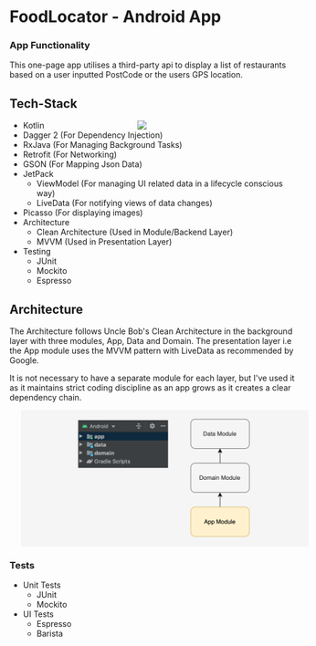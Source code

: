 # FoodLocator - Android App

### App Functionality
This one-page app utilises a third-party api to display a list of restaurants based on a user inputted PostCode or the users GPS location.

## Tech-Stack
<img src="https://media.giphy.com/media/MbG90zAlZmTSLvZF0A/giphy.gif" width="260" align="right" hspace="20">

* Kotlin
* Dagger 2 (For Dependency Injection)
* RxJava (For Managing Background Tasks)
* Retrofit (For Networking)
* GSON (For Mapping Json Data)
* JetPack
  * ViewModel (For managing UI related data in a lifecycle conscious way)
  * LiveData (For notifying views of data changes)
* Picasso (For displaying images)
* Architecture
  * Clean Architecture (Used in Module/Backend Layer)
  * MVVM (Used in Presentation Layer)
* Testing
  * JUnit
  * Mockito
  * Espresso
  
  
## Architecture
The Architecture follows Uncle Bob's Clean Architecture in the background layer with three modules, App, Data and Domain. The presentation layer i.e the App module uses the MVVM pattern with LiveData as recommended by Google.

It is not necessary to have a separate module for each layer, but I've used it as it maintains strict coding discipline as an app grows as it creates a clear dependency chain.

<img src="https://github.com/TinNova/FoodLocator/blob/master/App%20Modules.png?raw=true" width="720" align="center" hspace="20">

### Tests
- Unit Tests
  - JUnit
  - Mockito
- UI Tests
  - Espresso
  - Barista
